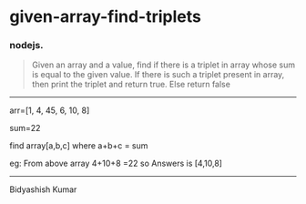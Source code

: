 
# given-array-find-triplets

###  nodejs.

> Given an array and a value, find if there is a triplet in array whose sum is equal to the given value. If there is such a triplet present in array, then print the triplet and return true. Else return false
---
arr=[1, 4, 45, 6, 10, 8]

sum=22

find array[a,b,c]  where a+b+c = sum

eg: From above array 4+10+8 =22
so Answers is [4,10,8]

---
Bidyashish Kumar



